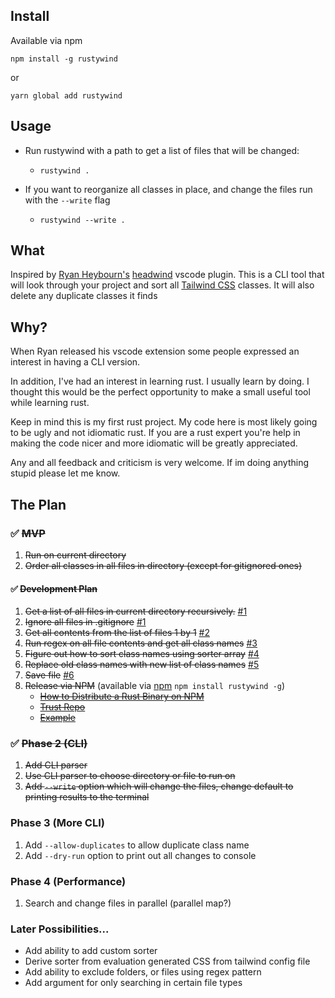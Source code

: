 ## Install

Available via npm

`npm install -g rustywind`

or

`yarn global add rustywind`

## Usage

- Run rustywind with a path to get a list of files that will be changed:

  - `rustywind .`

- If you want to reorganize all classes in place, and change the files run with the `--write` flag
  - `rustywind --write .`

## What

Inspired by [Ryan Heybourn's](https://github.com/heybourn) [headwind](https://github.com/heybourn/headwind)
vscode plugin. This is a CLI tool that will look through your project and sort all [Tailwind CSS](https://tailwindcss.com) classes. It will also delete any
duplicate classes it finds

## Why?

When Ryan released his vscode extension some people expressed an interest in having a CLI version.

In addition, I've had an interest in learning rust. I usually learn by doing. I thought this would be
the perfect opportunity to make a small useful tool while learning rust.

Keep in mind this is my first rust project. My code here is most likely going to be ugly and not idiomatic rust.
If you are a rust expert you're help in making the code nicer and more idiomatic will be greatly appreciated.

Any and all feedback and criticism is very welcome. If im doing anything stupid please let me know.

## The Plan

### ✅ ~~MVP~~

1. ~~Run on current directory~~
2. ~~Order all classes in all files in directory (except for gitignored ones)~~

#### ✅ ~~Development Plan~~

1. ~~Get a list of all files in current directory recursively.~~ [#1](https://github.com/avencera/rustywind/pull/1)
2. ~~Ignore all files in .gitignore~~ [#1](https://github.com/avencera/rustywind/pull/1)
3. ~~Get all contents from the list of files 1 by 1~~ [#2](https://github.com/avencera/rustywind/pull/2)
4. ~~Run regex on all file contents and get all class names~~ [#3](https://github.com/avencera/rustywind/pull/3)
5. ~~Figure out how to sort class names using sorter array~~ [#4](https://github.com/avencera/rustywind/pull/4)
6. ~~Replace old class names with new list of class names~~ [#5](https://github.com/avencera/rustywind/pull/5)
7. ~~Save file~~ [#6](https://github.com/avencera/rustywind/pull/6)
8. ~~Release via NPM~~ (available via [npm](https://www.npmjs.com/package/rustywind) `npm install rustywind -g`)
   - ~~[How to Distribute a Rust Binary on NPM](https://dev.to/kennethlarsen/how-to-distribute-a-rust-binary-on-npm-75n)~~
   - ~~[Trust Repo](https://github.com/japaric/trust)~~
   - ~~[Example](https://github.com/kennethlarsen/baelte-npm)~~

### ✅ ~~Phase 2 (CLI)~~

1. ~~Add CLI parser~~
2. ~~Use CLI parser to choose directory or file to run on~~
3. ~~Add `--write` option which will change the files, change default to printing results to the terminal~~

### Phase 3 (More CLI)

1.  Add `--allow-duplicates` to allow duplicate class name
2.  Add `--dry-run` option to print out all changes to console

### Phase 4 (Performance)

1. Search and change files in parallel (parallel map?)

### Later Possibilities...

- Add ability to add custom sorter
- Derive sorter from evaluation generated CSS from tailwind config file
- Add ability to exclude folders, or files using regex pattern
- Add argument for only searching in certain file types
